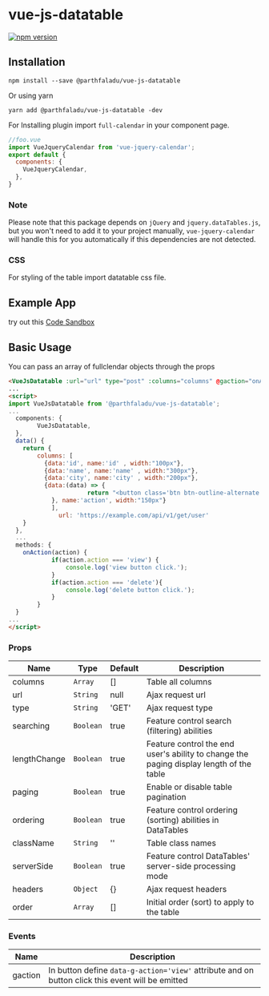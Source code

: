 # vue-js-datatable
[![npm version](https://badge.fury.io/js/%40parthfaladu%2Fvue-js-datatable.svg)](https://badge.fury.io/js/%40parthfaladu%2Fvue-js-datatable)

## Installation
```
npm install --save @parthfaladu/vue-js-datatable
```
Or using yarn
```
yarn add @parthfaladu/vue-js-datatable -dev
```

For Installing plugin import `full-calendar` in your component page.

```js
//foo.vue
import VueJqueryCalendar from 'vue-jquery-calendar';
export default {
  components: {
    VueJqueryCalendar,
  },
}
```

### Note

Please note that this package depends on `jQuery` and `jquery.dataTables.js`, but you won't need to add it to your project manually, `vue-jquery-calendar` will handle this for you automatically if this dependencies are not detected.


### CSS
For styling of the table import datatable css file.

## Example App
 try out this [Code Sandbox]()


## Basic Usage

You can pass an array of fullclendar objects through the props

```html
<VueJsDatatable :url="url" type="post" :columns="columns" @gaction="onAction"></VueJsDatatable>
...
<script>
import VueJsDatatable from '@parthfaladu/vue-js-datatable';
...
  components: {
		VueJsDatatable,
  },
  data() {
    return {
        columns: [
          {data:'id', name:'id' , width:"100px"},
          {data:'name', name:'name' , width:"300px"},
          {data:'city', name:'city' , width:"200px"},
          {data:(data) => {
					  return "<button class='btn btn-outline-alternate' data-g-action='view' data-g-actiondata="+data.id+">Edit</button> <button class='btn btn-outline-danger' data-g-action='delete' data-g-actiondata="+data.id+">Delete</button>";
	        }, name:'action', width:"150px"}
		    ],
			  url: 'https://example.com/api/v1/get/user'
    }
  },
  ...
  methods: {
    onAction(action) {
			if(action.action === 'view') {
				console.log('view button click.');
			}
			if(action.action === 'delete'){
				console.log('delete button click.');
			}
		}
  }
...
</script>
```
### Props

| Name                  | Type       | Default        | Description                                                                                                                 |
| --------------------- | ---------- | -------------- | --------------------------------------------------------------------------------------------------------------------------- |
| columns               | `Array`    | []             | Table all columns                                                                                                       |
| url                   | `String`   | null           | Ajax request url
| type                  | `String`   | 'GET'          | Ajax request type
| searching             | `Boolean`  | true           | Feature control search (filtering) abilities
| lengthChange          | `Boolean`  | true           | Feature control the end user's ability to change the paging display length of the table
| paging                | `Boolean`  | true           | Enable or disable table pagination
| ordering              | `Boolean`  | true           | Feature control ordering (sorting) abilities in DataTables
| className             | `String`   | ''             | Table class names
| serverSide            | `Boolean`  | true           | Feature control DataTables' server-side processing mode
| headers               | `Object`   | {}             | Ajax request headers
| order                 | `Array`    | []             | Initial order (sort) to apply to the table


### Events

| Name     | Description               |
| -------- | -------------------------------------------------------------------------------------------------- |
| gaction  |  In button define `data-g-action='view'` attribute and on button click this event will be emitted  |
